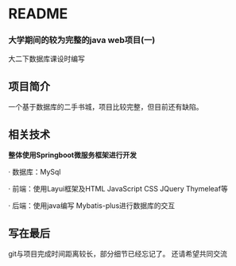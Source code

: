 # README
### 大学期间的较为完整的java web项目(一)
大二下数据库课设时编写

## 项目简介

一个基于数据库的二手书城，项目比较完整，但目前还有缺陷。

## 相关技术
**整体使用Springboot微服务框架进行开发**

· 数据库：MySql

· 前端：使用Layui框架及HTML JavaScript CSS JQuery Thymeleaf等

· 后端：使用java编写 Mybatis-plus进行数据库的交互

## 写在最后

git与项目完成时间距离较长，部分细节已经忘记了。
还请希望共同交流

